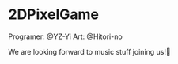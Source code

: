 # 2DPixelGame

Programer: @YZ-Yi
Art: @Hitori-no

We are looking forward to music stuff joining us!:sparkling_heart:
